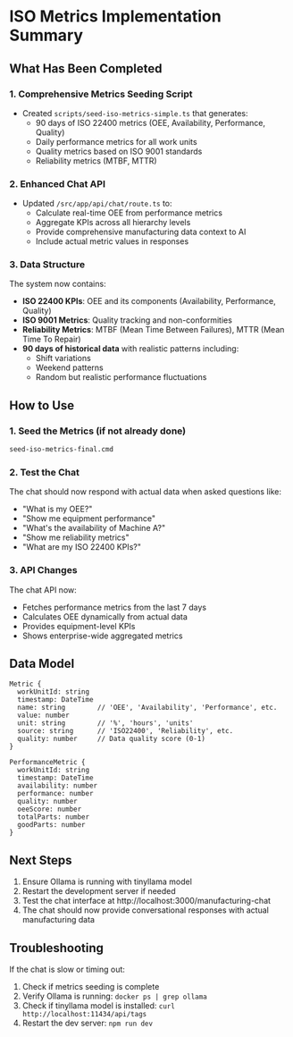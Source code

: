 # ISO Metrics Implementation Summary

## What Has Been Completed

### 1. Comprehensive Metrics Seeding Script
- Created `scripts/seed-iso-metrics-simple.ts` that generates:
  - 90 days of ISO 22400 metrics (OEE, Availability, Performance, Quality)
  - Daily performance metrics for all work units
  - Quality metrics based on ISO 9001 standards
  - Reliability metrics (MTBF, MTTR)

### 2. Enhanced Chat API
- Updated `/src/app/api/chat/route.ts` to:
  - Calculate real-time OEE from performance metrics
  - Aggregate KPIs across all hierarchy levels
  - Provide comprehensive manufacturing data context to AI
  - Include actual metric values in responses

### 3. Data Structure
The system now contains:
- **ISO 22400 KPIs**: OEE and its components (Availability, Performance, Quality)
- **ISO 9001 Metrics**: Quality tracking and non-conformities
- **Reliability Metrics**: MTBF (Mean Time Between Failures), MTTR (Mean Time To Repair)
- **90 days of historical data** with realistic patterns including:
  - Shift variations
  - Weekend patterns
  - Random but realistic performance fluctuations

## How to Use

### 1. Seed the Metrics (if not already done)
```cmd
seed-iso-metrics-final.cmd
```

### 2. Test the Chat
The chat should now respond with actual data when asked questions like:
- "What is my OEE?"
- "Show me equipment performance"
- "What's the availability of Machine A?"
- "Show me reliability metrics"
- "What are my ISO 22400 KPIs?"

### 3. API Changes
The chat API now:
- Fetches performance metrics from the last 7 days
- Calculates OEE dynamically from actual data
- Provides equipment-level KPIs
- Shows enterprise-wide aggregated metrics

## Data Model
```
Metric {
  workUnitId: string
  timestamp: DateTime
  name: string        // 'OEE', 'Availability', 'Performance', etc.
  value: number
  unit: string        // '%', 'hours', 'units'
  source: string      // 'ISO22400', 'Reliability', etc.
  quality: number     // Data quality score (0-1)
}

PerformanceMetric {
  workUnitId: string
  timestamp: DateTime
  availability: number
  performance: number
  quality: number
  oeeScore: number
  totalParts: number
  goodParts: number
}
```

## Next Steps
1. Ensure Ollama is running with tinyllama model
2. Restart the development server if needed
3. Test the chat interface at http://localhost:3000/manufacturing-chat
4. The chat should now provide conversational responses with actual manufacturing data

## Troubleshooting
If the chat is slow or timing out:
1. Check if metrics seeding is complete
2. Verify Ollama is running: `docker ps | grep ollama`
3. Check if tinyllama model is installed: `curl http://localhost:11434/api/tags`
4. Restart the dev server: `npm run dev`
